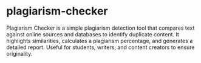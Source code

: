 # plagiarism-checker
Plagiarism Checker is a simple plagiarism detection tool that compares text against online sources and databases to identify duplicate content. It highlights similarities, calculates a plagiarism percentage, and generates a detailed report. Useful for students, writers, and content creators to ensure originality. 
